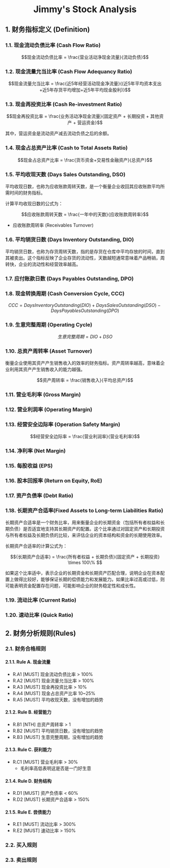 # <center>Jimmy's Stock Analysis</center> <!-- omit in toc -->

## 1. 财务指标定义 (Definition)
### 1.1. 现金流动负债比率 (Cash Flow Ratio)
```math
现金流动负债比率 = \frac{营业活动净现金流量}{流动负债}
```
### 1.2. 现金流量允当比率 (Cash Flow Adequancy Ratio)
```math
现金流量允当比率 = \frac{近5年经营活动现金净流量}{(近5年平均资本支出+近5年存货平均增加+近5年平均现金股利)}
```
### 1.3. 现金再投资比率 (Cash Re-investment Ratio)
```math
现金再投资比率 = \frac{业务活动净现金流量}{固定资产 + 长期投资 + 其他资产 + 营运资金}
```
其中，营运资金是流动资产减去流动负债之后的余额。

### 1.4. 现金占总资产比率 (Cash to Total Assets Ratio)
```math
现金占总资产比率 = \frac{货币资金+交易性金融资产}{总资产}
```
### 1.5. 平均收现天数 (Days Sales Outstanding, DSO)
平均收现日数，也称为应收账款周转天数，是一个衡量企业收回其应收账款平均所需时间的财务指标。

计算平均收现日数的公式为：
```math
应收账款周转天数 = \frac{一年中的天数}{应收账款周转率}
```
- 应收账款周转率 (Receivables Turnover)

### 1.6. 平均销货日数 (Days Inventory Outstanding, DIO)
平均销货日数，也称为存货周转天数，指的是存货在仓库中平均存放的时间，直到其被卖出。这个指标反映了企业存货的流动性，天数越短通常意味着产品畅销，周转快，企业的流动性和经营效率越高。

### 1.7. 应付账款日数 (Days Payables Outstanding, DPO)

### 1.8. 现金转换周期 (Cash Conversion Cycle, CCC)
```math
CCC = Days Inventory Outstanding (DIO) + Days Sales Outstanding (DSO) − Days Payables Outstanding (DPO)
```

### 1.9. 生意完整周期 (Operating Cycle)
```math
生意完整周期 = DIO + DSO
```

### 1.10. 总资产周转率 (Asset Turnover)
衡量企业使用其资产产生销售收入的效率的财务指标。资产周转率越高，意味着企业利用其资产产生销售收入的能力越强。
```math
资产周转率 = \frac{销售收入}{平均总资产}
```

### 1.11. 营业毛利率 (Gross Margin)

### 1.12. 营业利润率 (Operating Margin)

### 1.13. 经营安全边际率 (Operation Safety Margin)
```math
经营安全边际率 = \frac{营业利润率}{营业毛利率}
```

### 1.14. 净利率 (Net Margin)

### 1.15. 每股收益 (EPS)

### 1.16. 股本回报率 (Return on Equity, RoE)

### 1.17. 资产负债率 (Debt Ratio)

### 1.18. 长期资产合适率(Fixed Assets to Long-term Liabilities Ratio)
长期资产合适率是一个财务比率，用来衡量企业的长期资金（包括所有者权益和长期负债）是否适宜地支持其长期资产的配置。这个比率通过对固定资产和长期投资与所有者权益及长期负债的比较，来评估企业的资本结构和资金的长期使用效率。

长期资产合适率的计算公式为：
```math
{长期资产合适率} = \frac{所有者权益 + 长期负债}{固定资产 + 长期投资} \times 100\% 
```

如果这个比率适中，表示企业的长期资金和长期资产匹配合理，说明企业在资本配置上做得比较好，能够保证长期的偿债能力和发展能力。如果比率过高或过低，则可能表明资金配置存在问题，可能影响企业的财务稳定性和成长性。

### 1.19. 流动比率 (Current Ratio)
### 1.20. 速动比率 (Quick Ratio)

## 2. 财务分析规则(Rules)
### 2.1. 财务合格规则
#### 2.1.1. Rule A. 现金流量
- R.A1 [MUST] 现金流动负债比率 > 100%
- R.A2 [MUST] 现金流量允当比率 > 100%
- R.A3 [MUST] 现金再投资比率 > 10%
- R.A4 [MUST] 现金占总资产比率 10~25%
- R.A5 [MUST] 平均收现天数，没有增加的趋势
  
#### 2.1.2. Rule B. 经营能力
- R.B1 [NTH] 总资产周转率 > 1
- R.B2 [MUST] 平均销货日数，没有增加的趋势  
- R.B3 [MUST] 生意完整周期，没有增加的趋势
 
#### 2.1.3. Rule C. 获利能力
- R.C1 [MUST] 营业毛利率 > 30%
  - 毛利率高低表明这是否是一门好生意

#### 2.1.4. Rule D. 财务结构
  - R.D1 [MUST] 资产负债率 < 60%
  - R.D2 [MUST] 长期资产合适率 > 150%


#### 2.1.5. Rule E. 尝债能力
  - R.E1 [MUST] 流动比率 > 300%
  - R.E2 [MUST] 速动比率 > 150%
  
### 2.2. 买入规则

### 2.3. 卖出规则


